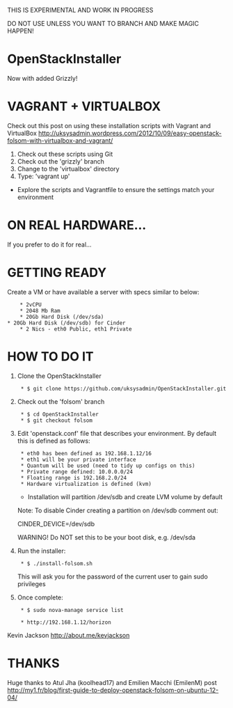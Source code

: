 THIS IS EXPERIMENTAL AND WORK IN PROGRESS

DO NOT USE UNLESS YOU WANT TO BRANCH AND MAKE MAGIC HAPPEN!


OpenStackInstaller
==================

Now with added Grizzly!

VAGRANT + VIRTUALBOX
====================
Check out this post on using these installation scripts with Vagrant and VirtualBox http://uksysadmin.wordpress.com/2012/10/09/easy-openstack-folsom-with-virtualbox-and-vagrant/

1. Check out these scripts using Git
2. Check out the 'grizzly' branch
3. Change to the 'virtualbox' directory
4. Type: 'vagrant up'

- Explore the scripts and Vagrantfile to ensure the settings match your environment

ON REAL HARDWARE...
===================
If you prefer to do it for real...

GETTING READY
=============
Create a VM or have available a server with specs similar to below:

        * 2vCPU
        * 2048 Mb Ram
        * 20Gb Hard Disk (/dev/sda)
	* 20Gb Hard Disk (/dev/sdb) for Cinder
        * 2 Nics - eth0 Public, eth1 Private



HOW TO DO IT
============
1. Clone the OpenStackInstaller

        * $ git clone https://github.com/uksysadmin/OpenStackInstaller.git

2. Check out the 'folsom' branch

        * $ cd OpenStackInstaller
        * $ git checkout folsom

3. Edit 'openstack.conf' file that describes your environment. By default this is defined as follows:

        * eth0 has been defined as 192.168.1.12/16
        * eth1 will be your private interface
        * Quantum will be used (need to tidy up configs on this)
        * Private range defined: 10.0.0.0/24
        * Floating range is 192.168.2.0/24
        * Hardware virtualization is defined (kvm)
	* Installation will partition /dev/sdb and create LVM volume by default

	Note: To disable Cinder creating a partition on /dev/sdb comment out:

	CINDER_DEVICE=/dev/sdb

	WARNING! Do NOT set this to be your boot disk, e.g. /dev/sda

4. Run the installer:

        * $ ./install-folsom.sh

   This will ask you for the password of the current user to gain sudo privileges

5. Once complete:

        * $ sudo nova-manage service list

        * http://192.168.1.12/horizon


Kevin Jackson http://about.me/kevjackson

THANKS
======
Huge thanks to Atul Jha (koolhead17) and Emilien Macchi (EmilenM) post http://my1.fr/blog/first-guide-to-deploy-openstack-folsom-on-ubuntu-12-04/
